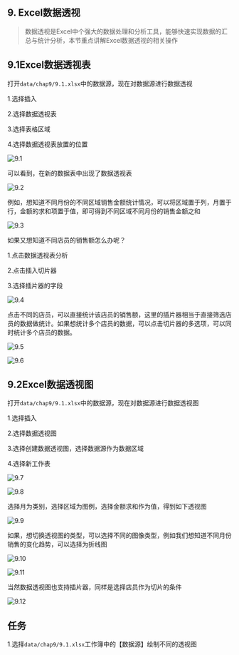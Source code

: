 ## 9. Excel数据透视

> 数据透视是Excel中个强大的数据处理和分析工具，能够快速实现数据的汇总与统计分析，本节重点讲解Excel数据透视的相关操作

## 9.1Excel数据透视表

打开`data/chap9/9.1.xlsx`中的数据源，现在对数据源进行数据透视

1.选择插入

2.选择数据透视表

3.选择表格区域

4.选择数据透视表放置的位置

![9.1](.\images\chap9\9.1.png)

可以看到，在新的数据表中出现了数据透视表

![9.2](.\images\chap9\9.2.png)

例如，想知道不同月份的不同区域销售金额统计情况，可以将区域置于列，月置于行，金额的求和项置于值，即可得到不同区域不同月份的销售金额之和

![9.3](.\images\chap9\9.3.png)

如果又想知道不同店员的销售额怎么办呢？

1.点击数据透视表分析

2.点击插入切片器

3.选择插片器的字段

![9.4](.\images\chap9\9.4.png)

点击不同的店员，可以直接统计该店员的销售额，这里的插片器相当于直接筛选店员的数据做统计。如果想统计多个店员的数据，可以点击切片器的多选项，可以同时统计多个店员的数据。

![9.5](.\images\chap9\9.5.png)

![9.6](.\images\chap9\9.6.png)

## 9.2Excel数据透视图

打开`data/chap9/9.1.xlsx`中的数据源，现在对数据源进行数据透视图

1.选择插入

2.选择数据透视图

3.选择创建数据透视图，选择数据源作为数据区域

4.选择新工作表

![9.7](.\images\chap9\9.7.png)

![9.8](.\images\chap9\9.8.png)

选择月为类别，选择区域为图例，选择金额求和作为值，得到如下透视图

![9.9](.\images\chap9\9.9.png)

如果，想切换透视图的类型，可以选择不同的图像类型，例如我们想知道不同月份销售的变化趋势，可以选择为折线图

![9.10](.\images\chap9\9.10.png)

![9.11](.\images\chap9\9.11.png)

当然数据透视图也支持插片器，同样是选择店员作为切片的条件

![9.12](.\images\chap9\9.12.png)

## 任务

​	1.选择`data/chap9/9.1.xlsx`工作簿中的【数据源】绘制不同的透视图
